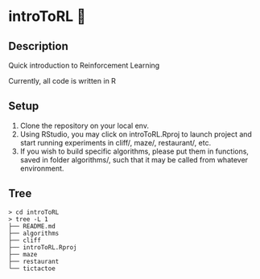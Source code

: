 # introToRL 🤖

## Description 

Quick introduction to Reinforcement Learning

Currently, all code is written in R

## Setup

1. Clone the repository on your local env. 
2. Using RStudio, you may click on introToRL.Rproj to launch project and start running experiments in cliff/, maze/, restaurant/, etc. 
3. If you wish to build specific algorithms, please put them in functions, saved in folder algorithms/, such that it may be called from whatever environment.

## Tree
```
> cd introToRL
> tree -L 1
├── README.md
├── algorithms
├── cliff
├── introToRL.Rproj
├── maze
├── restaurant
└── tictactoe
```

